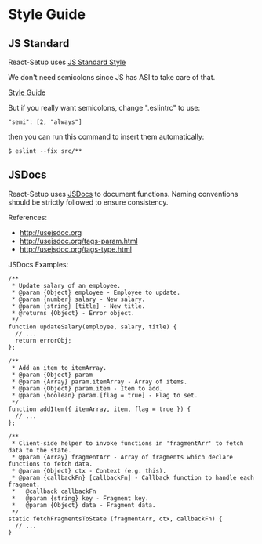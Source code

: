 # Style Guide

## JS Standard

React-Setup uses [JS Standard Style](https://github.com/feross/standard)

We don't need semicolons since JS has ASI to take care of that.

[Style Guide](https://github.com/feross/standard/blob/master/RULES.md)

But if you really want semicolons, change ".eslintrc" to use:
```
"semi": [2, "always"]
```
then you can run this command to insert them automatically:
```
$ eslint --fix src/**
```

## JSDocs

React-Setup uses [JSDocs](http://usejsdoc.org/) to document functions. Naming conventions should be strictly followed to ensure consistency.

References:
* http://usejsdoc.org
* http://usejsdoc.org/tags-param.html
* http://usejsdoc.org/tags-type.html

JSDocs Examples:

```
/**
 * Update salary of an employee.
 * @param {Object} employee - Employee to update.
 * @param {number} salary - New salary.
 * @param {string} [title] - New title.
 * @returns {Object} - Error object.
 */
function updateSalary(employee, salary, title) {
  // ...
  return errorObj;
};

/**
 * Add an item to itemArray.
 * @param {Object} param
 * @param {Array} param.itemArray - Array of items.
 * @param {Object} param.item - Item to add.
 * @param {boolean} param.[flag = true] - Flag to set.
 */
function addItem({ itemArray, item, flag = true }) {
  // ...
};

/**
 * Client-side helper to invoke functions in 'fragmentArr' to fetch data to the state.
 * @param {Array} fragmentArr - Array of fragments which declare functions to fetch data.
 * @param {Object} ctx - Context (e.g. this).
 * @param {callbackFn} [callbackFn] - Callback function to handle each fragment.
 *   @callback callbackFn
 *   @param {string} key - Fragment key.
 *   @param {Object} data - Fragment data.
 */
static fetchFragmentsToState (fragmentArr, ctx, callbackFn) {
  // ...
}
```
